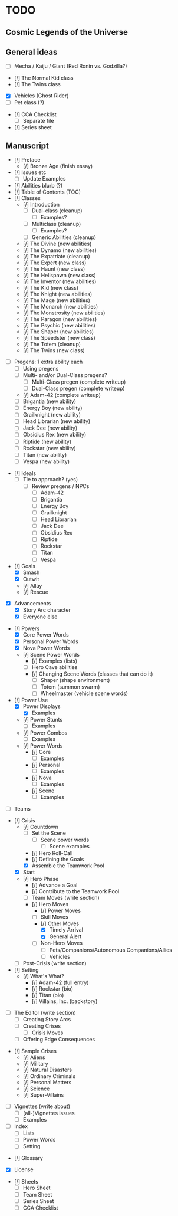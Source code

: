 # TODO

## Cosmic Legends of the Universe

General ideas
-------------

- [ ] Mecha / Kaiju / Giant (Red Ronin vs. Godzilla?)
- [/] The Normal Kid class
- [/] The Twins class
- [x] Vehicles (Ghost Rider)
- [ ] Pet class (?)
- [/] CCA Checklist
  - [ ] Separate file
- [/] Series sheet


Manuscript
----------

- [/] Preface
  - [/] Bronze Age (finish essay)
- [/] Issues etc
  - [ ] Update Examples
- [/] Abilities blurb (?)
- [/] Table of Contents (TOC)
- [/] Classes
  - [/] Introduction
    - [ ] Dual-class         (cleanup)
      - [ ] Examples?
    - [ ] Multiclass         (cleanup)
      - [ ] Examples?
    - [ ] Generic Abilities  (cleanup)
  - [/] The Divine           (new abilities)
  - [/] The Dynamo           (new abilities)
  - [/] The Expatriate       (cleanup)
  - [/] The Expert           (new class)
  - [/] The Haunt            (new class)
  - [/] The Hellspawn        (new class)
  - [/] The Inventor         (new abilities)
  - [/] The Kid              (new class)
  - [/] The Knight           (new abilities)
  - [/] The Mage             (new abilities)
  - [/] The Monarch          (new abilities)
  - [/] The Monstrosity      (new abilities)
  - [/] The Paragon          (new abilities)
  - [/] The Psychic          (new abilities)
  - [/] The Shaper           (new abilities)
  - [/] The Speedster        (new class)
  - [/] The Totem            (cleanup)
  - [/] The Twins            (new class)
- [ ] Pregens: 1 extra ability each
  - [ ] Using pregens
  - [ ] Multi- and/or Dual-Class pregens?
    - [ ] Multi-Class pregen (complete writeup)
    - [ ] Dual-Class pregen  (complete writeup)
  - [/] Adam-42              (complete writeup)
  - [ ] Brigantia            (new ability)
  - [ ] Energy Boy           (new ability)
  - [ ] Grailknight          (new ability)
  - [ ] Head Librarian       (new ability)
  - [ ] Jack Dee             (new ability)
  - [ ] Obsidius Rex         (new ability)
  - [ ] Riptide              (new ability)
  - [ ] Rockstar             (new ability)
  - [ ] Titan                (new ability)
  - [ ] Vespa                (new ability)
- [/] Ideals
  - [ ] Tie to approach? (yes)
    - [ ] Review pregens / NPCs
      - [ ] Adam-42
      - [ ] Brigantia
      - [ ] Energy Boy
      - [ ] Grailknight
      - [ ] Head Librarian
      - [ ] Jack Dee
      - [ ] Obsidius Rex
      - [ ] Riptide
      - [ ] Rockstar
      - [ ] Titan
      - [ ] Vespa
- [/] Goals
  - [x] Smash
  - [x] Outwit
  - [/] Allay
  - [/] Rescue
- [x] Advancements
  - [x] Story Arc character
  - [x] Everyone else
- [/] Powers
  - [x] Core     Power Words
  - [x] Personal Power Words
  - [x] Nova     Power Words
  - [/] Scene    Power Words
    - [/] Examples (lists)
    - [ ] Hero Cave abilities
    - [/] Changing Scene Words (classes that can do it)
      - [ ] Shaper      (shape environment)
      - [ ] Totem       (summon swarm)
      - [ ] Wheelmaster (vehicle scene words)
- [/] Power Use
  - [x] Power Displays
    - [x] Examples
  - [/] Power Stunts
    - [ ] Examples
  - [/] Power Combos
    - [ ] Examples
  - [/] Power Words
    - [/] Core
      - [ ] Examples
    - [/] Personal
      - [ ] Examples
    - [/] Nova
      - [ ] Examples
    - [/] Scene
      - [ ] Examples
- [ ] Teams
- [/] Crisis
  - [/] Countdown
    - [ ] Set the Scene
      - [ ] Scene power words
        - [ ] Scene examples
    - [/] Hero Roll-Call
    - [/] Defining the Goals
    - [x] Assemble the Teamwork Pool
  - [x] Start
  - [/] Hero Phase
    - [/] Advance a Goal
    - [/] Contribute to the Teamwork Pool
    - [ ] Team Moves (write section)
    - [/] Hero Moves
      - [/] Power Moves
      - [ ] Skill Moves
      - [/] Other Moves
        - [x] Timely Arrival
        - [x] General Alert
      - [ ] Non-Hero Moves
        - [ ] Pets/Companions/Autonomous Companions/Allies
        - [ ] Vehicles
  - [ ] Post-Crisis (write section)
- [/] Setting
  - [/] What's What?
    - [/] Adam-42        (full entry)
    - [/] Rockstar       (bio)
    - [/] Titan          (bio)
    - [/] Villains, Inc. (backstory)
- [ ] The Editor (write section)
  - [ ] Creating Story Arcs
  - [ ] Creating Crises
    - [ ] Crisis Moves
  - [ ] Offering Edge Consequences
- [/] Sample Crises
  - [/] Aliens
  - [/] Military
  - [/] Natural Disasters
  - [/] Ordinary Criminals
  - [/] Personal Matters
  - [/] Science
  - [/] Super-Villains
- [ ] Vignettes (write about)
  - [ ] (all-)Vignettes issues
  - [ ] Examples
- [ ] Index
  - [ ] Lists
  - [ ] Power Words
  - [ ] Setting
- [/] Glossary
- [x] License
- [/] Sheets
  - [ ] Hero Sheet
  - [ ] Team Sheet
  - [ ] Series Sheet
  - [ ] CCA Checklist
